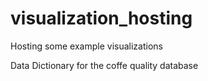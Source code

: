 # visualization_hosting
Hosting some example visualizations

Data Dictionary for the coffe quality database
